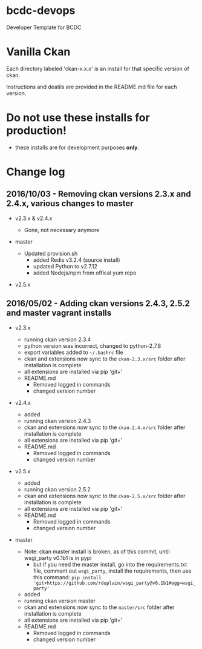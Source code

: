 # bcdc-devops
Developer Template for BCDC

# Vanilla Ckan
Each directory labeled 'ckan-x.x.x' is an install for that specific version of ckan.

Instructions and deatils are provided in the README.md file for each version.

# Do not use these installs for production!
- these installs are for development purposes **only**.

# Change log
## 2016/10/03 - Removing ckan versions 2.3.x and 2.4.x, various changes to master
- v2.3.x & v2.4.x
    - Gone, not necessary anymore

- master
    - Updated provision.sh
        - added Redis v3.2.4 (source install)
        - updated Python to v2.7.12
        - added Nodejs/npm from offical yum repo
        
- v2.5.x

## 2016/05/02 - Adding ckan versions 2.4.3, 2.5.2 and master vagrant installs
- v2.3.x
    - running ckan version 2.3.4
    - python version was incorrect, changed to python-2.7.8
    - export variables added to `~/.bashrc` file
    - ckan and extensions now sync to the `ckan-2.3.x/src` folder after installation is complete
    - all extensions are installed via pip 'git+'
    - README.md
        - Removed logged in commands
        - changed version number

- v2.4.x
    - added
    - running ckan version 2.4.3
    - ckan and extensions now sync to the `ckan-2.4.x/src` folder after installation is complete
    - all extensions are installed via pip 'git+'
    - README.md
        - Removed logged in commands
        - changed version number

- v2.5.x
    - added
    - running ckan version 2.5.2
    - ckan and extensions now sync to the `ckan-2.5.x/src` folder after installation is complete
    - all extensions are installed via pip 'git+'
    - README.md
        - Removed logged in commands
        - changed version number

- master
    - Note: ckan master install is broken, as of this commit, until wsgi_party v0.1b1 is in pypi
        - but if you need the master install, go into the requirements.txt file, comment out `wsgi_party`, install the requirements, then use this command: `pip install 'git+https://github.com/rduplain/wsgi_party@v0.1b1#egg=wsgi_party'`
    - added
    - running ckan version master
    - ckan and extensions now sync to the `master/src` folder after installation is complete
    - all extensions are installed via pip 'git+'
    - README.md
        - Removed logged in commands
        - changed version number
